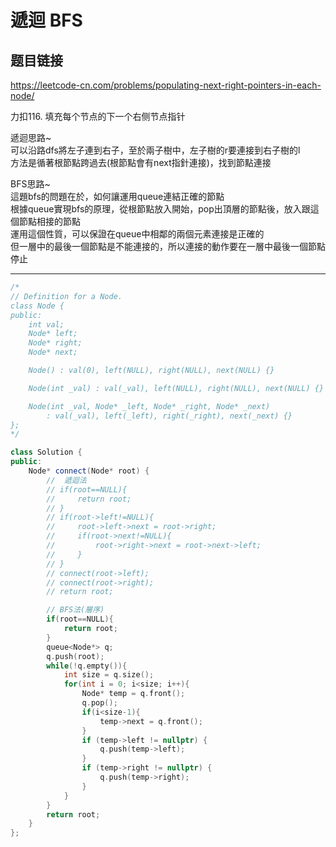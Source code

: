 # 遞迴 BFS

## 题目链接

https://leetcode-cn.com/problems/populating-next-right-pointers-in-each-node/

力扣116. 填充每个节点的下一个右侧节点指针

遞迴思路~   
可以沿路dfs將左子連到右子，至於兩子樹中，左子樹的r要連接到右子樹的l   
方法是循著根節點跨過去(根節點會有next指針連接)，找到節點連接

BFS思路~    
這題bfs的問題在於，如何讓運用queue連結正確的節點   
根據queue實現bfs的原理，從根節點放入開始，pop出頂層的節點後，放入跟這個節點相接的節點   
運用這個性質，可以保證在queue中相鄰的兩個元素連接是正確的   
但一層中的最後一個節點是不能連接的，所以連接的動作要在一層中最後一個節點停止
    
---------------------------------------

```cpp
/*
// Definition for a Node.
class Node {
public:
    int val;
    Node* left;
    Node* right;
    Node* next;

    Node() : val(0), left(NULL), right(NULL), next(NULL) {}

    Node(int _val) : val(_val), left(NULL), right(NULL), next(NULL) {}

    Node(int _val, Node* _left, Node* _right, Node* _next)
        : val(_val), left(_left), right(_right), next(_next) {}
};
*/

class Solution {
public:
    Node* connect(Node* root) {
        //  遞迴法
        // if(root==NULL){
        //     return root;
        // }
        // if(root->left!=NULL){
        //     root->left->next = root->right;
        //     if(root->next!=NULL){
        //         root->right->next = root->next->left;
        //     }
        // }
        // connect(root->left);
        // connect(root->right);
        // return root;

        // BFS法(層序)
        if(root==NULL){
            return root;
        }
        queue<Node*> q;
        q.push(root);
        while(!q.empty()){
            int size = q.size();
            for(int i = 0; i<size; i++){
                Node* temp = q.front();
                q.pop();
                if(i<size-1){
                    temp->next = q.front();
                }
                if (temp->left != nullptr) {
                    q.push(temp->left);
                }
                if (temp->right != nullptr) {
                    q.push(temp->right);
                }
            }
        }
        return root;
    }
};
```
